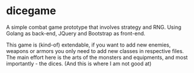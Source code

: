 # dicegame
A simple combat game prototype that involves strategy and RNG. Using Golang as back-end, JQuery and Bootstrap as front-end.

This game is (kind-of) extendable, if you want to add new enemies, weapons or armors you only need to add new classes in respective files.
The main effort here is the arts of the monsters and equipments, and most importantly - the dices. (And this is where I am not good at)
